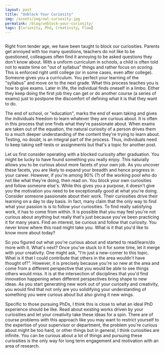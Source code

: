 ```yaml
---
layout: post
title: "Unblock Your Curiosity"
img: /assets/img/owl-curiosity.jpg
permalink: /blog/unblock-your-curiosity/
tags: [Curiosity, Phd, Creativity, Flow]
---
```


<div class="row justify-content-center">
    <div class="col-sm-8 mt-3 mt-md-0">
        <img class="img-fluid rounded z-depth-1" src="{{ '/assets/img/owl-curiosity.jpg' | relative_url }}" alt="" title="Dice Game"/>
	</div>
</div>

Right from tender age, we have been taught to block our curiosities. Parents get annoyed with too many questions, teachers do not like to be questioned, colleagues often find it annoying to be asked questions they don't know about. With a uniform curriculum in schools, a child is often told not to waste time on "out of syllabus" things and rather focus on _scoring_. This is enforced right until college (or in some cases, even after college). Someone gives you a curriculum. You perfect your learning of the "syllabus" and move on to the next grade. What this process teaches you is how to give exams. Later in life, the individual finds oneself in a limbo. Either they keep doing the first job they can get or do another course (a series of exams) just to postpone the discomfort of defining what it is that they want to do.

The end of school, or "education", marks the end of exam taking and gives the individuals freedom to learn whatever they are curious about. It is often in this process that one finds what they're passionate about. When exams are taken out of the equation, the natural curiosity of a person drives them to a much deeper understanding of the content they're trying to learn about. Testing, no doubt, is an integral part of the process. Thus, individuals need to keep taking self-tests or assignments but that's a topic for another post.

Let us first consider operating with a blocked curiosity after graduation. You might be lucky to have found something you really enjoy. This naturally allows you to be curious about more facets of your own job. As you uncover these facets, you are likely to expand your breadth and hence progress in your career. However, if you're among 90% (?) of the working pool who do not like what they're doing, then read on. You block your own curiosities and follow someone else's. While this gives you a purpose, it doesn't give you the motivation you need to be exceptionally good at what you're doing. Consider someone passionate about their work. Their curiosities drive their learning on a day to day basis. In fact, many claim that the only way to find what your passion is is to follow your curiosities. To find really satisfying work, it has to come from within. It is possible that you may feel you're not curious about anything but really that's just because you've been practicing it for many years. Find an interest, be curious and follow that curiosity. You never know where this road might take you. What is it that you'd like to know more about today?

So you figured out what you're curious about and started to read/learn/do more with it. What's next? Once you've stuck to it for some time, let it merge with your creativity. One might ask, "I'm just a new-comer to this topic. What is it that I could contribute that others in the area wouldn't have thought of?". However, it is precisely because you're so new at the area and come from a different perspective that you would be able to see things others would miss. It is at the intersection of disciplines that you'd find innovation happening when different perspectives bring shape to new ideas. As you start generating new work out of your curiosity and creativity, you would find that not only are you solidifying your understanding of something you were curious about but also giving it new wings.

Specific to those pursuing PhDs, I think this is close to what an ideal PhD experience should be like. Read about existing works driven by your curiosities and let your creativity take these ideas for a spin. There are of course problems with this approach like you may want to restrict yourself to the expertise of your supervisor or department, the problem you're curious about might be too hard, or other things but in general, I think curiosities are infinite. You can be curious about a lot of things and pursuing these curiosities is the only way for long term engagement and motivation with an area of research.
